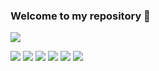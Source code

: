 ### Welcome to my repository 👋
<a href="https://hits.seeyoufarm.com"><img src="https://hits.seeyoufarm.com/api/count/incr/badge.svg?url=https%3A%2F%2Fgithub.com%2Fejaman&count_bg=%23000000&title_bg=%23000000&icon=github.svg&icon_color=%23FFFFFF&title=Github&edge_flat=true"/></a>



<img src="https://img.shields.io/badge/Python-3776AB?style=flat-square&logo=Python&logoColor=white"/></a>
<img src="https://img.shields.io/badge/Pytorch-EE4C2C?style=flat-square&logo=Pytorch&logoColor=white"/></a>
<img src="https://img.shields.io/badge/Linux-FCC624?style=flat-square&logo=Linux&logoColor=white"/></a>
<img src="https://img.shields.io/badge/OpenCV-5C3EE8?style=flat-square&logo=OpenAI&logoColor=white"/></a>
<img src="https://img.shields.io/badge/OpenAI-412991?style=flat-square&logo=OpenCV&logoColor=white"/></a>
<img src="https://img.shields.io/badge/Pandas-150458?style=flat-square&logo=Pandas&logoColor=white"/></a>


<!--

- 🔭 I’m currently working on POSTECH institute of Artificial Intelligence 
- 🌱 I’m currently learning LLM (Large Language Model) and NLP (Natural Language Processing)
- 👯 I’m looking to collaborate on ...
- 🤔 I’m looking for help with ...
- 💬 Ask me about ...
- 📫 How to reach me: ...
- 😄 Pronouns: ...
- ⚡ Fun fact: ...
-->
